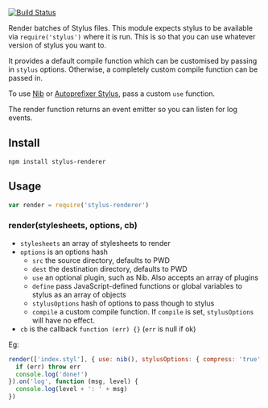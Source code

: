 [![Build Status](https://travis-ci.org/bengourley/node-stylus-renderer.png?branch=master)](https://travis-ci.org/bengourley/node-stylus-renderer)

Render batches of Stylus files. This module expects stylus to be available via
`require('stylus')` where it is run. This is so that you can use whatever version
of stylus you want to.

It provides a default compile function which can be customised by passing in 
`stylus` options. Otherwise, a completely custom compile function can be passed in.

To use [Nib](https://github.com/visionmedia/nib) or [Autoprefixer Stylus](https://github.com/jenius/autoprefixer-stylus), pass a custom `use` function.

The render function returns an event emitter so you can listen for log events.

## Install

```
npm install stylus-renderer
```

## Usage

```js
var render = require('stylus-renderer')
```

### render(stylesheets, options, cb)

- `stylesheets` an array of stylesheets to render
- `options` is an options hash
  - `src` the source directory, defaults to PWD
  - `dest` the destination directory, defaults to PWD
  - `use` an optional plugin, such as Nib. Also accepts an array of plugins
  - `define` pass JavaScript-defined functions or global variables to stylus as an array of objects
  - `stylusOptions` hash of options to pass though to stylus
  - `compile` a custom compile function. If `compile` is set, `stylusOptions` will have no effect.
- `cb` is the callback `function (err) {}` (`err` is null if ok)

Eg:
```js
render(['index.styl'], { use: nib(), stylusOptions: { compress: 'true' } }, function (err) {
  if (err) throw err
  console.log('done!')
}).on('log', function (msg, level) {
  console.log(level + ': ' + msg)
})
```
